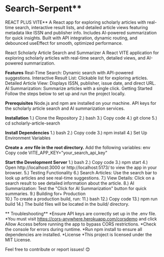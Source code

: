 # Search-Serpent**
REACT PLUS VITE**
A React app for exploring scholarly articles with real-time search, interactive result lists, and detailed article views featuring metadata like ISSN and publisher info. Includes AI-powered summarization for quick insights. Built with API integration, dynamic routing, and debounced useEffect for smooth, optimized performance.

React Scholarly Article Search and Summarizer
A React VITE application for exploring scholarly articles with real-time search, detailed views, and AI-powered summarization.

**Features**
Real-Time Search: Dynamic search with API-powered suggestions.
Interactive Result List: Clickable list for exploring articles.
Detailed Article View: Displays ISSN, publisher, issue date, and direct URL.
AI Summarization: Summarize articles with a single click.
Getting Started
Follow the steps below to set up and run the project locally.

**Prerequisites**
Node.js and npm are installed on your machine.
API keys for the scholarly article search and AI summarization services.

**Installation**
1.) Clone the Repository
2.) bash
3.) Copy code
4.) git clone <repository-url>
5.) cd scholarly-article-search
          
**Install Dependencies**
1.) bash
2.) Copy code
3.) npm install
4.) Set Up Environment Variables

**Create a .env file in the root directory.**
Add the following variables:
env
Copy code
VITE_APP_KEY="your_search_api_key"


**Start the Development Server**
1.) bash
2.) Copy code
3.) npm start
4.) Open http://localhost:3000 or http://localhost:5173/ to view the app in your browser.
5.) Testing Functionality
6.) Search Articles: Use the search bar to look up articles and see real-time suggestions.
7.) View Details: Click on a search result to see detailed information about the article.
8.) AI Summarization: Test the "Click for AI Summarization" button for quick summaries.
9.) Building for+ Production  
10.) To create a production build, run:
11.) bash
12.) Copy code
13.) npm run build
14.) The build files will be located in the build/ directory.


** Troubleshooting**
  *Ensure API keys are correctly set up in the .env file.
  *You must visit https://cors-anywhere.herokuapp.com/corsdemo and click Allow Access before running the app to bypass CORS restrictions.
  *Check the console for errors during runtime.
  *Run npm install to ensure all dependencies are installed.
  *License
  *This project is licensed under the MIT License.

Feel free to contribute or report issues! 😊


